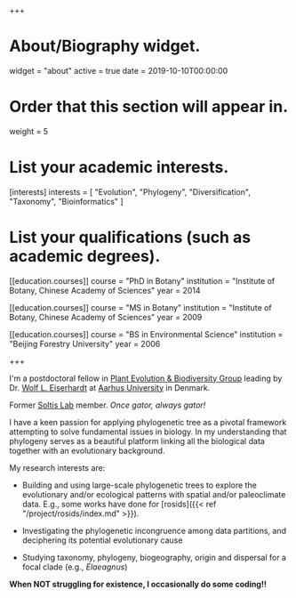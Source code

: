 +++
# About/Biography widget.
widget = "about"
active = true
date = 2019-10-10T00:00:00

# Order that this section will appear in.
weight = 5

# List your academic interests.
[interests]
  interests = [
    "Evolution",
    "Phylogeny",
    "Diversification",
    "Taxonomy",
    "Bioinformatics"
  ]

# List your qualifications (such as academic degrees).
[[education.courses]]
  course = "PhD in Botany"
  institution = "Institute of Botany, Chinese Academy of Sciences"
  year = 2014

[[education.courses]]
  course = "MS in Botany"
  institution = "Institute of Botany, Chinese Academy of Sciences"
  year = 2009

[[education.courses]]
  course = "BS in Environmental Science"
  institution = "Beijing Forestry University"
  year = 2006
 
+++

I'm a postdoctoral fellow in [Plant Evolution & Biodiversity Group](https://pebgroup.github.io/) leading by Dr. [Wolf L. Eiserhardt](https://scholar.google.com/citations?user=X419fPAAAAAJ&hl=de) at [Aarhus University](https://bios.au.dk/) in Denmark. 

Former [Soltis Lab](https://www.floridamuseum.ufl.edu/museum-voices/soltis-lab/people/principal-investigators/) member. _Once gator, always gator!_

I have a keen passion for applying phylogenetic tree as a pivotal framework attempting to solve fundamental issues in biology. In my understanding that phylogeny serves as a beautiful platform linking all the biological data together with an evolutionary background.

My research interests are:  

  * Building and using large-scale phylogenetic trees to explore the evolutionary and/or ecological patterns with spatial and/or paleoclimate data. E.g., some works have done for [rosids]({{< ref "/project/rosids/index.md" >}}).
  
  * Investigating the phylogenetic incongruence among data partitions, and deciphering its potential evolutionary cause  
  
  * Studying taxonomy, phylogeny, biogeography, origin and dispersal for a focal clade (e.g., *Elaeagnus*)

__When NOT struggling for existence, I occasionally do some coding!!__ 
